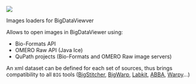 [![](https://github.com/BIOP/bigdataviewer-image-loaders/actions/workflows/build-main.yml/badge.svg)](https://github.com/BIOP/bigdataviewer-image-loaders/actions/workflows/build-main.yml)

Images loaders for BigDataViewver

Allows to open images in BigDataViewer using:
- Bio-Formats API
- OMERO Raw API (Java Ice)
- QuPath projects (Bio-Formats and OMERO Raw image servers)

An xml dataset can be defined for each set of sources, thus brings compatibility to all `BIG` tools ([BigStitcher](https://github.com/PreibischLab/BigStitcher), [BigWarp](https://imagej.net/plugins/bigwarp), [Labkit](https://github.com/juglab/labkit-ui), [ABBA](https://biop.github.io/ijp-imagetoatlas/), [Warpy](https://imagej.net/plugins/bdv/warpy/warpy)...)
